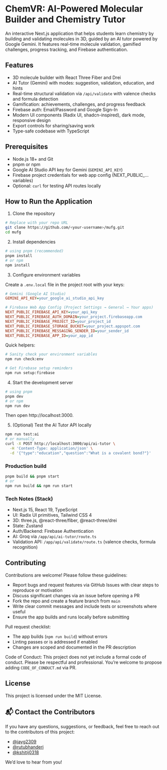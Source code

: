 # ChemVR: AI-Powered Molecular Builder and Chemistry Tutor

An interactive Next.js application that helps students learn chemistry by building and validating molecules in 3D, guided by an AI tutor powered by Google Gemini. It features real-time molecule validation, gamified challenges, progress tracking, and Firebase authentication.

## Features

- 3D molecule builder with React Three Fiber and Drei
- AI Tutor (Gemini) with modes: suggestion, validation, education, and hints
- Real-time structural validation via `/api/validate` with valence checks and formula detection
- Gamification: achievements, challenges, and progress feedback
- Firebase auth: Email/Password and Google Sign-In
- Modern UI components (Radix UI, shadcn-inspired), dark mode, responsive design
- Export controls for sharing/saving work
- Type-safe codebase with TypeScript

## Prerequisites

- Node.js 18+ and Git
- pnpm or npm
- Google AI Studio API key for Gemini (`GEMINI_API_KEY`)
- Firebase project credentials for web app config (NEXT_PUBLIC_… variables)
- Optional: `curl` for testing API routes locally

## How to Run the Application

1) Clone the repository

```bash
# Replace with your repo URL
git clone https://github.com/<your-username>/mufg.git
cd mufg
```

2) Install dependencies

```bash
# using pnpm (recommended)
pnpm install
# or npm
npm install
```

3) Configure environment variables

Create a `.env.local` file in the project root with your keys:

```ini
# Gemini (Google AI Studio)
GEMINI_API_KEY=your_google_ai_studio_api_key

# Firebase Web App Config (Project Settings → General → Your apps)
NEXT_PUBLIC_FIREBASE_API_KEY=your_api_key
NEXT_PUBLIC_FIREBASE_AUTH_DOMAIN=your_project.firebaseapp.com
NEXT_PUBLIC_FIREBASE_PROJECT_ID=your_project_id
NEXT_PUBLIC_FIREBASE_STORAGE_BUCKET=your_project.appspot.com
NEXT_PUBLIC_FIREBASE_MESSAGING_SENDER_ID=your_sender_id
NEXT_PUBLIC_FIREBASE_APP_ID=your_app_id
```

Quick helpers:

```bash
# Sanity check your environment variables
npm run check:env

# Get Firebase setup reminders
npm run setup:firebase
```

4) Start the development server

```bash
# using pnpm
pnpm dev
# or npm
npm run dev
```

Then open http://localhost:3000.

5) (Optional) Test the AI Tutor API locally

```bash
npm run test:ai
# or manually
curl -X POST http://localhost:3000/api/ai-tutor \
  -H 'Content-Type: application/json' \
  -d '{"type":"education","question":"What is a covalent bond?"}'
```

### Production build

```bash
pnpm build && pnpm start
# or
npm run build && npm run start
```
### Tech Notes (Stack)

- Next.js 15, React 19, TypeScript
- UI: Radix UI primitives, Tailwind CSS 4
- 3D: three.js, @react-three/fiber, @react-three/drei
- State: Zustand
- Auth/Backend: Firebase Authentication
- AI: Groq via `/app/api/ai-tutor/route.ts`
- Validation API: `/app/api/validate/route.ts` (valence checks, formula recognition)

## Contributing

Contributions are welcome! Please follow these guidelines:

- Report bugs and request features via GitHub Issues with clear steps to reproduce or motivation
- Discuss significant changes via an issue before opening a PR
- Fork the repo and create a feature branch from `main`
- Write clear commit messages and include tests or screenshots where useful
- Ensure the app builds and runs locally before submitting

Pull request checklist:

- The app builds (`npm run build`) without errors
- Linting passes or is addressed if enabled
- Changes are scoped and documented in the PR description

Code of Conduct: This project does not yet include a formal code of conduct. Please be respectful and professional. You’re welcome to propose adding `CODE_OF_CONDUCT.md` via PR.

## License

This project is licensed under the MIT License.

## 📬 Contact the Contributors  

If you have any questions, suggestions, or feedback, feel free to reach out to the contributors of this project:  

- [@jayg2309](https://github.com/jayg2309)  
- [@rutubhanderi](https://github.com/rutubhanderi)  
- [@kshitij0318](https://github.com/kshitij0318)  

We’d love to hear from you!


